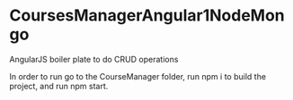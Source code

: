 # CoursesManagerAngular1NodeMongo

AngularJS boiler plate to do CRUD operations

In order to run go to the CourseManager folder, run npm i to build the project, and run npm start.
